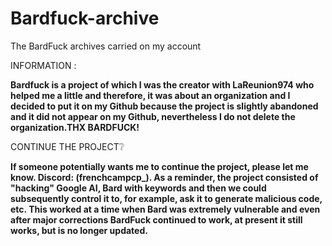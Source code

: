# Bardfuck-archive
The BardFuck archives carried on my account

INFORMATION : 

**Bardfuck is a project of which I was the creator with LaReunion974 who helped me a little and therefore, it was about an organization and I decided to put it on my Github because the project is slightly abandoned and it did not appear on my Github, nevertheless I do not delete the organization.THX BARDFUCK!**

CONTINUE THE PROJECT❔

**If someone potentially wants me to continue the project, please let me know. Discord: (frenchcampcp_).
As a reminder, the project consisted of "hacking" Google AI, Bard with keywords and then we could subsequently control it to, for example, ask it to generate malicious code, etc.
This worked at a time when Bard was extremely vulnerable and even after major corrections BardFuck continued to work, at present it still works, but is no longer updated.**



